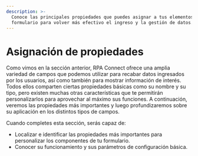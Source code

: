 ```yaml
---
description: >-
  Conoce las principales propiedades que puedes asignar a tus elementos de
  formulario para volver más efectivo el ingreso y la gestión de datos.
---
```


# Asignación de propiedades

Como vimos en la sección anterior, RPA Connect ofrece una amplia variedad de campos que podemos utilizar para recabar datos ingresados por los usuarios, así como también para mostrar información de interés. Todos ellos comparten ciertas propiedades básicas como su nombre y su tipo, pero existen muchas otras características que te permitirán personalizarlos para aprovechar al máximo sus funciones. A continuación, veremos las propiedades más importantes y luego profundizaremos sobre su aplicación en los distintos tipos de campos.

&#x20;Cuando completes esta sección, serás capaz de:

* Localizar e identificar las propiedades más importantes para personalizar los componentes de tu formulario.
* Conocer su funcionamiento y sus parámetros de configuración básica.
